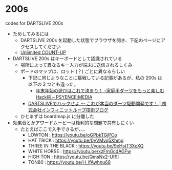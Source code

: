 ﻿# 200s
codes for DARTSLIVE 200s

* ためしてみるには
    * DARTSLIVE 200s を起動した状態でブラウザを開き、下記のページにアクセスしてください
    * [Unlimited COUNT-UP](https://yoshidaa.github.io/200s/proto/)
* DARTSLIVE 200s はキーボードとして認識されている
    * 場所によって異なるキー入力が端末に送信されるしくみ
    * ボードのマップは、ロット (？) ごとに異なるらしい
        * 下記に同じようなことに挑戦している記事があるが、私の 200s は以下の 2 つとも違った。
            * [年末年始の遊びはこれで決まり！ -家庭用ダーツをもっと楽しむHack術 – PSYENCE:MEDIA](https://tech.recruit-mp.co.jp/gadget/post-14929/)
        * [DARTSLIVEでハックせよ 〜 これが本当のダーツ駆動開発です！ | 株式会社インフィニットループ技術ブログ](https://www.infiniteloop.co.jp/blog/2016/01/dartslive_as_keyboard/)
    * ひとまずは boardmap.js に分離した
* 効果音とかアワードムービーは権利的な問題で共有しにくい
    * たとえばここで入手できるが、、、
        * LOWTON : https://youtu.be/oGPbkTGjPCo
        * HAT TRICK : https://youtu.be/0yVMvq5Xhmg
        * THREE IN THE BLACK : https://youtu.be/9eHstT3XeXQ
        * WHITE HORSE : https://youtu.be/xzFmGcdAGFw
        * HIGH TON : https://youtu.be/QmsNx2-Uf9I
        * TON80 : https://youtu.be/H_lfAwhnu68
